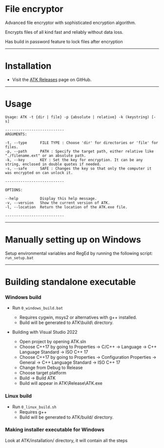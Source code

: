 # File encryptor

Advanced file encryptor with sophisticated encryption algorithm.

Encrypts files of all kind fast and reliably without data loss.

Has build in password feature to lock files after encryption

---

 # Installation
 -  Visit the  [ATK Releases](https://github.com/Antonako1/ATK/releases/latest)  page on GitHub.

---

# Usage

```
Usage: ATK -t {dir | file} -p {absolute | relative} -k (keystring) [-s]
        
--------------------------- 
ARGUMENTS: 
        
-t, --type      FILE TYPE : Choose 'dir' for directories or 'file' for files.
-p, --path      PATH : Specify the target path, either relative like "./filename.ext" or an absolute path.
-k, --key       KEY : Set the key for encryption. It can be any string, enclosed in double quotes if needed.
-s, --safe      SAFE : Changes the key so that only the computer it was encrypted on can unlock it.
        
---------------------------
        
OPTIONS:
        
--help          Display this help message.
-v, --version   Show the current version of ATK.
-l, --location  Return the location of the ATK.exe file.

---------------------------
```

---

# Manually setting up on Windows

Setup environmental variables and RegEd by running the following script: ```run_setup.bat```

---

# Building standalone executable

### Windows build

*  Run ```0_windows_build.bat```
	- Requires cygwin, msys2 or alternatives with g++ installed.
	- Build will be generated to ATK\build\ directory.

*  Building with Visual Studio 2022
	- Open project by opening ATK.sln
	- Choose C++17 by going to Properties -> C/C++ -> Language -> C++ Language Standard -> ISO C++ 17
	- Choose C++17 by going to Properties -> Configuration Properties -> General -> C++ Language Standard -> ISO C++ 17
	- Change from Debug to Release
	- Choose target platform
	- Build -> Build ATK
	- Build will appear in ATK\Release\ATK.exe

### Linux build

* Run ```0_linux_build.sh```
	- Requires g++
	- Build will be generated to ATK/build/ directory.

### Making installer executable for Windows

Look at ATK/installation/ directory, it will contain all the steps


